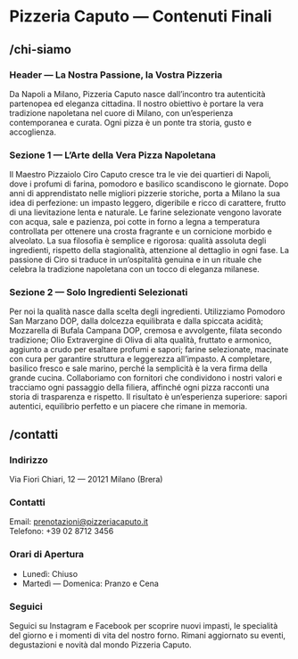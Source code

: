 # Pizzeria Caputo — Contenuti Finali

## /chi-siamo

### Header — La Nostra Passione, la Vostra Pizzeria
Da Napoli a Milano, Pizzeria Caputo nasce dall’incontro tra autenticità partenopea ed eleganza cittadina. Il nostro obiettivo è portare la vera tradizione napoletana nel cuore di Milano, con un’esperienza contemporanea e curata. Ogni pizza è un ponte tra storia, gusto e accoglienza.

### Sezione 1 — L’Arte della Vera Pizza Napoletana
Il Maestro Pizzaiolo Ciro Caputo cresce tra le vie dei quartieri di Napoli, dove i profumi di farina, pomodoro e basilico scandiscono le giornate. Dopo anni di apprendistato nelle migliori pizzerie storiche, porta a Milano la sua idea di perfezione: un impasto leggero, digeribile e ricco di carattere, frutto di una lievitazione lenta e naturale. Le farine selezionate vengono lavorate con acqua, sale e pazienza, poi cotte in forno a legna a temperatura controllata per ottenere una crosta fragrante e un cornicione morbido e alveolato. La sua filosofia è semplice e rigorosa: qualità assoluta degli ingredienti, rispetto della stagionalità, attenzione al dettaglio in ogni fase. La passione di Ciro si traduce in un’ospitalità genuina e in un rituale che celebra la tradizione napoletana con un tocco di eleganza milanese.

### Sezione 2 — Solo Ingredienti Selezionati
Per noi la qualità nasce dalla scelta degli ingredienti. Utilizziamo Pomodoro San Marzano DOP, dalla dolcezza equilibrata e dalla spiccata acidità; Mozzarella di Bufala Campana DOP, cremosa e avvolgente, filata secondo tradizione; Olio Extravergine di Oliva di alta qualità, fruttato e armonico, aggiunto a crudo per esaltare profumi e sapori; farine selezionate, macinate con cura per garantire struttura e leggerezza all’impasto. A completare, basilico fresco e sale marino, perché la semplicità è la vera firma della grande cucina. Collaboriamo con fornitori che condividono i nostri valori e tracciamo ogni passaggio della filiera, affinché ogni pizza racconti una storia di trasparenza e rispetto. Il risultato è un’esperienza superiore: sapori autentici, equilibrio perfetto e un piacere che rimane in memoria.

## /contatti

### Indirizzo
Via Fiori Chiari, 12 — 20121 Milano (Brera)

### Contatti
Email: prenotazioni@pizzeriacaputo.it  
Telefono: +39 02 8712 3456

### Orari di Apertura
- Lunedì: Chiuso
- Martedì — Domenica: Pranzo e Cena

### Seguici
Seguici su Instagram e Facebook per scoprire nuovi impasti, le specialità del giorno e i momenti di vita del nostro forno. Rimani aggiornato su eventi, degustazioni e novità dal mondo Pizzeria Caputo.